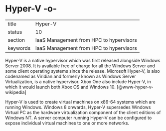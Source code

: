 # Hyper-V -o-


|          |                                         |
| -------- | --------------------------------------- |
| title    | Hyper-V                                 | 
| status   | 10                                      |
| section  | IaaS Management from HPC to hypervisors |
| keywords | IaaS Management from HPC to hypervisors |


     
Hyper-V is a native hypervisor which was first released alongside
Windows Server 2008. It is available free of charge for all the
Windows Server and some client operating systems since the
release. Microsoft Hyper-V, is also codenamed as Viridian and formerly
known as Windows Server Virtualization, is a native hypervisor. Xbox
One also include Hyper-V, in which it would launch both Xbox OS and
Windows 10. [@www-hyper-v-wikipedia]

Hyper-V is used to create virtual machines on x86-64 systems which are
running Windows. Windows 8 onwards, Hyper-V supersedes Windows Virtual
PC as the hardware virtualization component of the client editions of
Windows NT. A server computer running Hyper-V can be configured to
expose individual virtual machines to one or more networks.

